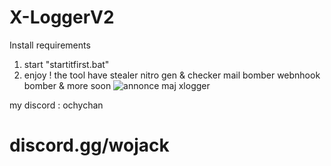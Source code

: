 # X-LoggerV2
Install requirements 
1) start "startitfirst.bat"
2) enjoy !
the tool have
stealer
nitro gen & checker
mail bomber
webnhook bomber
& more soon
![annonce maj xlogger](https://github.com/Ochyspv2/X-LoggerV2/assets/150180531/492213c8-08ac-4682-b128-e55fa4278a95)

 my discord : ochychan
# discord.gg/wojack

